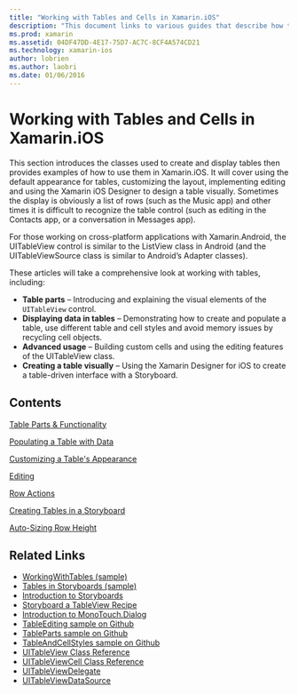 ```yaml
---
title: "Working with Tables and Cells in Xamarin.iOS"
description: "This document links to various guides that describe how to display data with the UITableView control in a Xamarin.iOS app."
ms.prod: xamarin
ms.assetid: 04DF47DD-4E17-75D7-AC7C-8CF4A574CD21
ms.technology: xamarin-ios
author: lobrien
ms.author: laobri
ms.date: 01/06/2016
---
```


# Working with Tables and Cells in Xamarin.iOS

This section introduces the classes used to create and display tables then provides examples of how to use them in Xamarin.iOS. It will cover using the default appearance for tables, customizing the layout, implementing editing and using the Xamarin iOS Designer to design a table visually. Sometimes the display is obviously a list of rows (such as the Music app) and other times it is difficult to recognize the table control (such as editing in the Contacts app, or a conversation in Messages app).

For those working on cross-platform applications with Xamarin.Android, the UITableView control is similar to the ListView class in Android (and the UITableViewSource class is similar to Android’s Adapter classes).

These articles will take a comprehensive look at working with tables, including:

-   **Table parts** – Introducing and explaining the visual elements of the  `UITableView` control. 
-   **Displaying data in tables** – Demonstrating how to create and populate a table, use different table and cell styles and avoid memory issues by recycling cell objects. 
-   **Advanced usage** – Building custom cells and using the editing features of the UITableView class. 
-   **Creating a table visually** – Using the Xamarin Designer for iOS to create a table-driven interface with a Storyboard. 

## Contents

 [Table Parts &amp; Functionality](~/ios/user-interface/controls/tables/table-parts-and-functionality.md)

 [Populating a Table with Data](~/ios/user-interface/controls/tables/populating-a-table-with-data.md)

 [Customizing a Table's Appearance](~/ios/user-interface/controls/tables/customizing-table-appearance.md)

 [Editing](~/ios/user-interface/controls/tables/editing.md)
 
 [Row Actions](~/ios/user-interface/controls/tables/row-action.md)

 [Creating Tables in a Storyboard](~/ios/user-interface/controls/tables/creating-tables-in-a-storyboard.md)
 
 [Auto-Sizing Row Height](~/ios/user-interface/controls/tables/autosizing-row-height.md)

## Related Links

- [WorkingWithTables (sample)](https://developer.xamarin.com/samples/monotouch/WorkingWithTables/)
- [Tables in Storyboards (sample)](https://developer.xamarin.com/samples/monotouch/StoryboardTable/)
- [Introduction to Storyboards](~/ios/user-interface/storyboards/index.md)
- [Storyboard a TableView Recipe](https://github.com/xamarin/recipes/tree/master/Recipes/ios/general/storyboard/storyboard_a_tableview)
- [Introduction to MonoTouch.Dialog](~/ios/user-interface/monotouch.dialog/index.md)
- [TableEditing sample on Github](https://github.com/xamarin/monotouch-samples/tree/master/TableEditing)
- [TableParts sample on Github](https://github.com/xamarin/monotouch-samples/tree/master/TableParts)
- [TableAndCellStyles sample on Github](https://github.com/xamarin/mobile-samples/tree/master/TablesLists)
- [UITableView Class Reference](https://developer.apple.com/library/ios/documentation/UIKit/Reference/UITableView_Class/)
- [UITableViewCell Class Reference](https://developer.apple.com/library/ios/documentation/UIKit/Reference/UITableViewCell_Class/)
- [UITableViewDelegate](https://developer.apple.com/library/ios/documentation/UIKit/Reference/UITableViewDelegate_Protocol/)
- [UITableViewDataSource](https://developer.apple.com/library/ios/documentation/UIKit/Reference/UITableViewDataSource_Protocol/)
